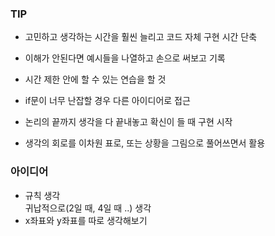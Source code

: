 ### TIP

- 고민하고 생각하는 시간을 훨씬 늘리고 코드 자체 구현 시간 단축

- 이해가 안된다면 예시들을 나열하고 손으로 써보고 기록

- 시간 제한 안에 할 수 있는 연습을 할 것 

- if문이 너무 난잡할 경우 다른 아이디어로 접근

- 논리의 끝까지 생각을 다 끝내놓고 확신이 들 때 구현 시작

- 생각의 회로를 이차원 표로, 또는 상황을 그림으로 풀어쓰면서 활용

### 아이디어
- 규칙 생각   
귀납적으로(2일 때, 4일 때 ..) 생각
- x좌표와 y좌표를 따로 생각해보기
